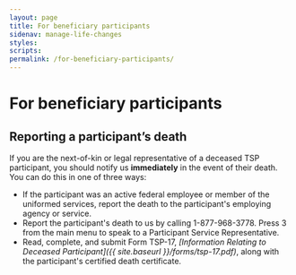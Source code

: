 ```yaml
---
layout: page
title: For beneficiary participants
sidenav: manage-life-changes
styles:
scripts:
permalink: /for-beneficiary-participants/
---
```


# For beneficiary participants

## Reporting a participant’s death


If you are the next-of-kin or legal representative of a deceased TSP participant, you should notify us __immediately__ in the event of their death. You can do this in one of three ways:

+ If the participant was an active federal employee or member of the uniformed services, report the death to the participant's employing agency or service.
+ Report the participant's death to us by calling 1-877-968-3778. Press 3 from the main menu to speak to a Participant Service Representative.
+ Read, complete, and submit Form TSP-17, *[Information Relating to Deceased Participant]({{ site.baseurl }}/forms/tsp-17.pdf)*, along with the participant's certified death certificate. 



<!-- CONTENT END -->
